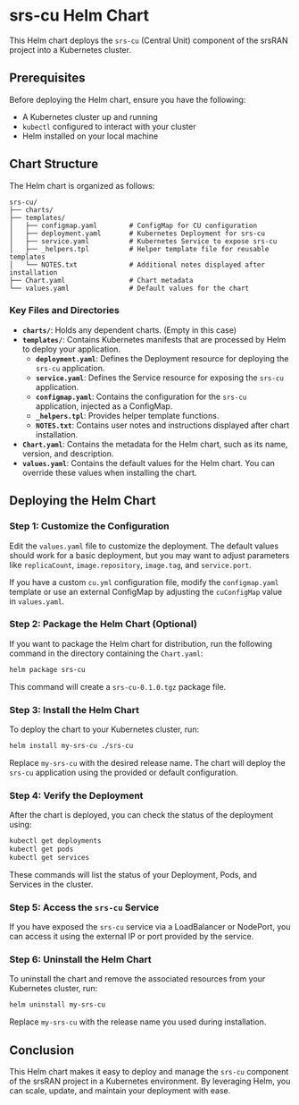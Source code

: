 
# srs-cu Helm Chart

This Helm chart deploys the `srs-cu` (Central Unit) component of the srsRAN project into a Kubernetes cluster.

## Prerequisites

Before deploying the Helm chart, ensure you have the following:

- A Kubernetes cluster up and running
- `kubectl` configured to interact with your cluster
- Helm installed on your local machine

## Chart Structure

The Helm chart is organized as follows:

```
srs-cu/
├── charts/
├── templates/
│   ├── configmap.yaml        # ConfigMap for CU configuration
│   ├── deployment.yaml       # Kubernetes Deployment for srs-cu
│   ├── service.yaml          # Kubernetes Service to expose srs-cu
│   ├── _helpers.tpl          # Helper template file for reusable templates
│   └── NOTES.txt             # Additional notes displayed after installation
├── Chart.yaml                # Chart metadata
└── values.yaml               # Default values for the chart
```

### Key Files and Directories

- **`charts/`**: Holds any dependent charts. (Empty in this case)
- **`templates/`**: Contains Kubernetes manifests that are processed by Helm to deploy your application.
  - **`deployment.yaml`**: Defines the Deployment resource for deploying the `srs-cu` application.
  - **`service.yaml`**: Defines the Service resource for exposing the `srs-cu` application.
  - **`configmap.yaml`**: Contains the configuration for the `srs-cu` application, injected as a ConfigMap.
  - **`_helpers.tpl`**: Provides helper template functions.
  - **`NOTES.txt`**: Contains user notes and instructions displayed after chart installation.
- **`Chart.yaml`**: Contains the metadata for the Helm chart, such as its name, version, and description.
- **`values.yaml`**: Contains the default values for the Helm chart. You can override these values when installing the chart.

## Deploying the Helm Chart

### Step 1: Customize the Configuration

Edit the `values.yaml` file to customize the deployment. The default values should work for a basic deployment, but you may want to adjust parameters like `replicaCount`, `image.repository`, `image.tag`, and `service.port`.

If you have a custom `cu.yml` configuration file, modify the `configmap.yaml` template or use an external ConfigMap by adjusting the `cuConfigMap` value in `values.yaml`.

### Step 2: Package the Helm Chart (Optional)

If you want to package the Helm chart for distribution, run the following command in the directory containing the `Chart.yaml`:

```bash
helm package srs-cu
```

This command will create a `srs-cu-0.1.0.tgz` package file.

### Step 3: Install the Helm Chart

To deploy the chart to your Kubernetes cluster, run:

```bash
helm install my-srs-cu ./srs-cu
```

Replace `my-srs-cu` with the desired release name. The chart will deploy the `srs-cu` application using the provided or default configuration.

### Step 4: Verify the Deployment

After the chart is deployed, you can check the status of the deployment using:

```bash
kubectl get deployments
kubectl get pods
kubectl get services
```

These commands will list the status of your Deployment, Pods, and Services in the cluster.

### Step 5: Access the `srs-cu` Service

If you have exposed the `srs-cu` service via a LoadBalancer or NodePort, you can access it using the external IP or port provided by the service.

### Step 6: Uninstall the Helm Chart

To uninstall the chart and remove the associated resources from your Kubernetes cluster, run:

```bash
helm uninstall my-srs-cu
```

Replace `my-srs-cu` with the release name you used during installation.

## Conclusion

This Helm chart makes it easy to deploy and manage the `srs-cu` component of the srsRAN project in a Kubernetes environment. By leveraging Helm, you can scale, update, and maintain your deployment with ease.
